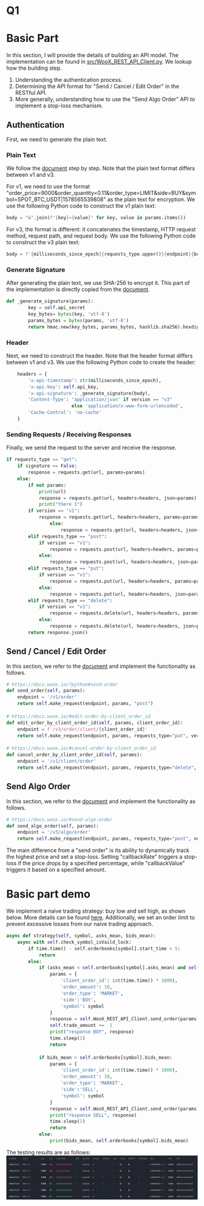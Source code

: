 # Q1
# Basic Part
In this section, I will provide the details of building an API model. 
The implementation can be found in [src/WooX_REST_API_Client.py](https://github.com/NYCU-SDC/Quant-Training-Group-C/blob/main/Assignment2/Q1/src/WooX_REST_API_Client.py).
We lookup how the building step.
1. Understanding the authentication process.
2. Determining the API format for "Send / Cancel / Edit Order" in the RESTful API.
3. More generally, understanding how to use the "Send Algo Order" API to implement a stop-loss mechanism.


## Authentication
First, we need to generate the plain text.
### Plain Text
We follow the [document](https://docs.woox.io/#authentication) step by step. 
Note that the plain text format differs between v1 and v3.

For v1, we need to use the format "order_price=9000&order_quantity=0.11&order_type=LIMIT&side=BUY&symbol=SPOT_BTC_USDT|1578565539808" as the plain text for encryption. 
We use the following Python code to construct the v1 plain text:
```python
body = "&".join(f"{key}={value}" for key, value in params.items())
```

For v3, the format is different: it concatenates the timestamp, HTTP request method, request path, and request body. 
We use the following Python code to construct the v3 plain text:
```python
body = f'{milliseconds_since_epoch}{requests_type.upper()}{endpoint}{body}'
```

### Generate Signature
After generating the plain text, we use SHA-256 to encrypt it. This part of the implementation is directly copied from the [document](https://docs.woox.io/#authentication).
```python
def _generate_signature(params):
        key = self.api_secret
        key_bytes= bytes(key, 'utf-8')
        params_bytes = bytes(params, 'utf-8')
        return hmac.new(key_bytes, params_bytes, hashlib.sha256).hexdigest()
```

### Header
Next, we need to construct the header. 
Note that the header format differs between v1 and v3. 
We use the following Python code to create the header:

```python
    headers = {
        'x-api-timestamp': str(milliseconds_since_epoch),
        'x-api-key': self.api_key,
        'x-api-signature': _generate_signature(body),
        'Content-Type': 'application/json' if version == "v3" 
                        else 'application/x-www-form-urlencoded',
        'Cache-Control': 'no-cache'
    }
```
### Sending Requests / Receiving Responses
Finally, we send the request to the server and receive the response.
```python
if requests_type == "get":
    if signature == False:
        response = requests.get(url, params=params)
    else:
        if not params:
            print(url)
            response = requests.get(url, headers=headers, json=params)
            print("there 1")
        if version == "v1":
            response = requests.get(url, headers=headers, params=params)
                else:
                    response = requests.get(url, headers=headers, json=params)
        elif requests_type == "post":
            if version == "v1":
                response = requests.post(url, headers=headers, params=params)
            else:
                response = requests.post(url, headers=headers, json=params)
        elif requests_type == "put":
            if version == "v1":
                response = requests.put(url, headers=headers, params=params)
            else:
                response = requests.put(url, headers=headers, json=params)
        elif requests_type == "delete":
            if version == "v1":
                response = requests.delete(url, headers=headers, params=params)
            else:
                response = requests.delete(url, headers=headers, json=params)
        return response.json()
```

## Send / Cancel / Edit Order

In this section, we refer to the [document](https://docs.woox.io/#authentication) and implement the functionality as follows.


```python
# https://docs.woox.io/?python#send-order
def send_order(self, params):
    endpoint = '/v1/order'
    return self.make_request(endpoint, params, "post")

# https://docs.woox.io/#edit-order-by-client_order_id
def edit_order_by_client_order_id(self, params, client_order_id):
    endpoint = f'/v3/order/client/{client_order_id}'
    return self.make_request(endpoint, params, requests_type="put", version="v3", signature=True)

# https://docs.woox.io/#cancel-order-by-client_order_id
def cancel_order_by_client_order_id(self, params):
    endpoint = '/v1/client/order'
    return self.make_request(endpoint, params, requests_type="delete", version="v1")
```

## Send Algo Order
In this section, we refer to the [document](https://docs.woox.io/#authentication) and implement the functionality as follows.
```python
# https://docs.woox.io/#send-algo-order
def send_algo_order(self, params):
    endpoint = '/v3/algo/order'
    return self.make_request(endpoint, params, requests_type="post", version="v3")
```
The main difference from a "send order" is its ability to dynamically track the highest price and set a stop-loss. Setting "callbackRate" triggers a stop-loss if the price drops by a specified percentage, while "callbackValue" triggers it based on a specified amount.


# Basic part demo

We implement a naive trading strategy: buy low and sell high, as shown below. More details can be found [here](https://github.com/NYCU-SDC/Quant-Training-Group-C/blob/main/Assignment2/Q1/src/main.py). Additionally, we set an order limit to prevent excessive losses from our naive trading approach.



```python
async def strategy(self, symbol, asks_mean, bids_mean):
    async with self.check_symbol_isVaild_lock:
        if time.time() - self.orderbooks[symbol].start_time < 5:
            return
        else:
            if (asks_mean < self.orderbooks[symbol].asks_mean) and self.trade_amount < 6:
                params = {
                    'client_order_id': int(time.time() * 1000),
                    'order_amount': 10,
                    'order_type': 'MARKET',
                    'side':'BUY',
                    'symbol': symbol
                }
                response = self.WooX_REST_API_Client.send_order(params)
                self.trade_amount +=  1
                print("response BUY", response)
                time.sleep(1)
                return
            
            if bids_mean > self.orderbooks[symbol].bids_mean:
                params = {
                    'client_order_id': int(time.time() * 1000),
                    'order_amount': 10,
                    'order_type': 'MARKET',
                    'side':'SELL',
                    'symbol': symbol
                }
                response = self.WooX_REST_API_Client.send_order(params)
                print("response SELL", response)
                time.sleep(1)
                return
            else:
                print(bids_mean, self.orderbooks[symbol].bids_mean)
```

The testing results are as follows:
![algorithm](./output/algorithm.png)
